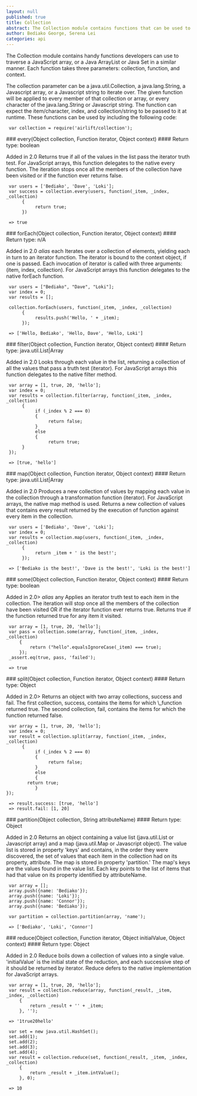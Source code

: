 ```yaml
---
layout: null
published: true
title: Collection
abstract: The Collection module contains functions that can be used to traverse and process JavaScript arrays and Java collections in the same manner.
author: Bediako George, Serena Lei
categories: api
---
```


The Collection module contains handy functions developers can use to traverse a JavaScript array, or a Java ArrayList or Java Set in a similar manner. Each function takes three parameters: collection, function, and context.

The collection parameter can be a java.util.Collection, a java.lang.String, a Javascript array, or a Javascript string to iterate over. The given function will be applied to every member of that collection or array, or every character of the java.lang.String or Javascript string. The function can expect the item/character, index, and collection/string to be passed to it at runtime.
These functions can be used by including the following code:

     var collection = require('airlift/collection');


<p id="Collection_every"></p>
### every(Object collection, Function iterator, Object context)
#### Return type: boolean

<p> <label class="new">Added in 2.0</label>
Returns true if all of the values in the list pass the iterator truth test. For JavaScript arrays, this function delegates to the native every function. The iteration stops once all the members of the collection have been visited or if the function ever returns false.
</p>


     var users = ['Bediako', 'Dave', 'Loki'];
     var success = collection.every(users, function(_item, _index, _collection)
          {
               return true;
          })

     => true


<p id="Collection_forEach"></p>
### forEach(Object collection, Function iterator, Object context)
#### Return type: n/A

<p> <label class="new">Added in 2.0</label> <label class="alias"><em>alias</em> each</label>
Iterates over a collection of elements, yielding each in turn to an iterator function. The iterator is bound to the context object, if one is passed. Each invocation of iterator is called with three arguments: (item, index, collection). For JavaScript arrays this function delegates to the native forEach function.
</p>


     var users = ["Bediako", "Dave", "Loki"];
     var index = 0;
     var results = [];
 
     collection.forEach(users, function(_item, _index, _collection)
          {
               results.push('Hello, ' + _item);
          });

     => ['Hello, Bediako', 'Hello, Dave', 'Hello, Loki']


<p id="Collection_filter"></p>
### filter(Object collection, Function iterator, Object context)
#### Return type: java.util.List|Array

<p> <label class="new">Added in 2.0</label>
Looks through each value in the list, returning a collection of all the values that pass a truth test (iterator). For JavaScript arrays this function delegates to the native filter method.
</p>


     var array = [1, true, 20, 'hello'];
     var index = 0;
     var results = collection.filter(array, function(_item, _index, _collection)
          {
               if (_index % 2 === 0)
               {
                    return false;
               }
               else
               {
                    return true;
          }
     });

     => [true, 'hello']


<p id="Collection_map"></p>
### map(Object collection, Function iterator, Object context)
#### Return type: java.util.List|Array

<p> <label class="new">Added in 2.0</label>
Produces a new collection of values by mapping each value in the collection through a transformation function (iterator). For JavaScript arrays, the native map method is used. Returns a new collection of values that contains every result returned by the execution of function against every item in the collection.
</p>


     var users = ['Bediako', 'Dave', 'Loki'];
     var index = 0;
     var results = collection.map(users, function(_item, _index, _collection)
          {
               return _item + ' is the best!';
          });

     => ['Bediako is the best!', 'Dave is the best!', 'Loki is the best!']



<p id="Collection_some"></p>
### some(Object collection, Function iterator, Object context)
#### Return type: boolean

<p> <label class="new">Added in 2.0></label> <label class="alias"><em>alias</em> any</label>
Applies an iterator truth test to each item in the collection. The iteration will stop once all the members of the collection have been visited OR if the iterator function ever returns true. Returns true if the function returned true for any item it visited.
</p>


     var array = [1, true, 20, 'hello'];
     var pass = collection.some(array, function(_item, _index, _collection)
         {
             return ("hello".equalsIgnoreCase(_item) === true);
         });
     _assert.eq(true, pass, 'failed');

     => true


<p id="Collection_split"></p>
### split(Object collection, Function iterator, Object context)
#### Return type: Object

<p> <label class="new">Added in 2.0></label>
Returns an object with two array collections, success and fail.  The first collection, success, contains the items for which \_function returned true. The second collection, fail, contains the items for which the function returned false.
</p>


     var array = [1, true, 20, 'hello'];
     var index = 0;
     var result = collection.split(array, function(_item, _index, _collection)
          {
               if (_index % 2 === 0)
               {
                    return false;
               }
               else
               {
		    return true;
               }
	});

     => result.success: [true, 'hello']
     => result.fail: [1, 20]


<p id="Collection_partition"></p>
### partition(Object collection, String attributeName)
#### Return type: Object

<p> <label class="new">Added in 2.0</label>
Returns an object containing a value list (java.util.List or Javascript array) and a map (java.util.Map or Javascript object).  The value list is stored in property 'keys' and contains, in the order they were discovered, the set of values that each item in the collection had on its property, attribute.  The map is stored in property 'partition.' The map's keys are the values found in the value list.  Each key points to the list of items that had that value on its property identified by attributeName.
</p>

     var array = [];	
     array.push({name: 'Bediako'});
     array.push({name: 'Loki'});
     array.push({name: 'Connor'});
     array.push({name: 'Bediako'});

     var partition = collection.partition(array, 'name');

     => ['Bediako', 'Loki', 'Connor']


<p id="Collection_reduce"></p>
### reduce(Object collection, Function iterator, Object initialValue, Object context)
#### Return type: Object

<p> <label class="new">Added in 2.0</label>
Reduce boils down a collection of values into a single value. 'initialValue' is the initial state of the reduction, and each successive step of it should be returned by iterator. Reduce defers to the native implementation for JavaScript arrays.
</p>


     var array = [1, true, 20, 'hello'];
     var result = collection.reduce(array, function(_result, _item, _index, _collection)
         {
             return _result + '' + _item;
         }, '');

     => '1true20hello'

     var set = new java.util.HashSet();
     set.add(1);
     set.add(2);
     set.add(3);
     set.add(4);
     var result = collection.reduce(set, function(_result, _item, _index, _collection)
         {
             return _result + _item.intValue();
         }, 0);

     => 10
